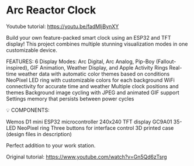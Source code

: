 # Arc Reactor Clock

Youtube tutorial: https://youtu.be/fadMIjBynXY

Build your own feature-packed smart clock using an ESP32 and TFT display! This project combines multiple stunning visualization modes in one customizable device.

 FEATURES:
6 Display Modes: Arc Digital, Arc Analog, Pip-Boy (Fallout-inspired), GIF Animation, Weather Display, and Apple Activity Rings
Real-time weather data with automatic color themes based on conditions
NeoPixel LED ring with customizable colors for each background
WiFi connectivity for accurate time and weather
Multiple clock positions and themes
Background image cycling with JPEG and animated GIF support
Settings memory that persists between power cycles

💡 COMPONENTS:

Wemos D1 mini ESP32 microcontroller
240x240 TFT display GC9A01
35-LED NeoPixel ring
Three buttons for interface control
3D printed case (design files in description)

Perfect addition to your work station. 

Original tutorial: https://www.youtube.com/watch?v=Gn5Qd6zTsrg
